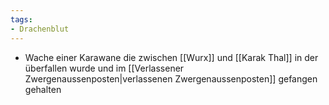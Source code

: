 ```yaml
---
tags:
- Drachenblut
---
```


- Wache einer Karawane die zwischen [[Wurx]] und [[Karak Thal]] in der  überfallen wurde und im [[Verlassener Zwergenaussenposten|verlassenen Zwergenaussenposten]] gefangen gehalten